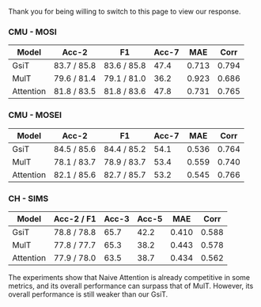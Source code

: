 Thank you for being willing to switch to this page to view our response.

### CMU - MOSI
| Model | Acc-2 | F1 | Acc-7 | MAE | Corr |
| ---- | ---- | ---- | ---- | ---- | ---- |
| GsiT | 83.7 / 85.8 | 83.6 / 85.8 | 47.4 | 0.713 | 0.794 |
| MulT | 79.6 / 81.4 | 79.1 / 81.0 | 36.2 | 0.923 | 0.686 |
| Attention | 81.8 / 83.5 | 81.8 / 83.6 | 47.8 | 0.731 | 0.765 |

### CMU - MOSEI
| Model | Acc-2 | F1 | Acc-7 | MAE | Corr |
| ---- | ---- | ---- | ---- | ---- | ---- |
| GsiT | 84.5 / 85.6 | 84.4 / 85.2 | 54.1 | 0.536 | 0.764 |
| MulT | 78.1 / 83.7 | 78.9 / 83.7 | 53.4 | 0.559 | 0.740 |
| Attention | 82.1 / 85.6 | 82.7 / 85.7 | 53.2 | 0.545 | 0.766 |

### CH - SIMS
| Model | Acc-2 / F1 | Acc-3 | Acc-5 | MAE | Corr |
| ---- | ---- | ---- | ---- | ---- | ---- |
| GsiT | 78.8 / 78.8 | 65.7 | 42.2 | 0.410 | 0.588 |
| MulT | 77.8 / 77.7 | 65.3 | 38.2 | 0.443 | 0.578 |
| Attention | 77.9 / 78.0 | 63.5 | 38.7 | 0.434 | 0.562 |

The experiments show that Naive Attention is already competitive in some metrics, and its overall performance can surpass that of MulT. However, its overall performance is still weaker than our GsiT.